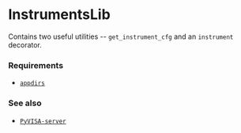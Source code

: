 # InstrumentsLib

Contains two useful utilities -- `get_instrument_cfg` and an `instrument` decorator.

### Requirements

* [`appdirs`](https://github.com/ActiveState/appdirs)

### See also

* [`PyVISA-server`](https://github.com/bfichera/PyVISA-server)
